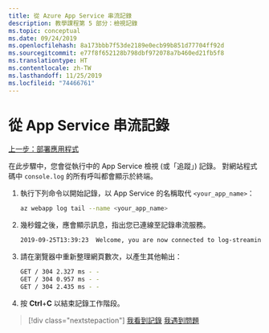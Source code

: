 ```yaml
---
title: 從 Azure App Service 串流記錄
description: 教學課程第 5 部分：檢視記錄
ms.topic: conceptual
ms.date: 09/24/2019
ms.openlocfilehash: 8a173bbb7f53de2189e0ecb99b851d77704ff92d
ms.sourcegitcommit: e77f8f652128b798dbf972078a7b460ed21fb5f8
ms.translationtype: HT
ms.contentlocale: zh-TW
ms.lasthandoff: 11/25/2019
ms.locfileid: "74466761"
---
```

# <a name="stream-logs-from-app-service"></a>從 App Service 串流記錄

[上一步：部署應用程式](tutorial-vscode-azure-cli-node-04.md)

在此步驟中，您會從執行中的 App Service 檢視 (或「追蹤」) 記錄。 對網站程式碼中 `console.log` 的所有呼叫都會顯示於終端。

1. 執行下列命令以開始記錄，以 App Service 的名稱取代 `<your_app_name>`：

    ```bash
    az webapp log tail --name <your_app_name>
    ```

1. 幾秒鐘之後，應會顯示訊息，指出您已連線至記錄串流服務。

    ```bash
    2019-09-25T13:39:23  Welcome, you are now connected to log-streaming service. The default timeout is 2 hours. Change the timeout with the App Setting SCM_LOGSTREAM_TIMEOUT (in seconds).
    ```

1. 請在瀏覽器中重新整理網頁數次，以產生其他輸出：

    ```bash
    GET / 304 2.327 ms - -
    GET / 304 0.957 ms - -
    GET / 304 2.435 ms - -
    ```

1. 按 **Ctrl**+**C** 以結束記錄工作階段。

> [!div class="nextstepaction"]
> [我看到記錄](tutorial-vscode-azure-cli-node-06.md) [我遇到問題](https://www.research.net/r/PWZWZ52?tutorial=node-deployment&step=tailing-logs)
